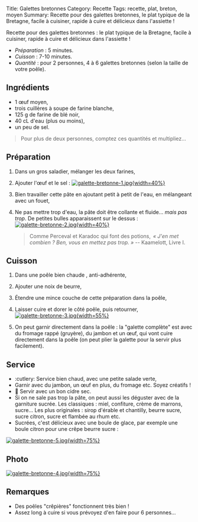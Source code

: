 Title: Galettes bretonnes
Category: Recette
Tags: recette, plat, breton, moyen
Summary: Recette pour des galettes bretonnes, le plat typique de la Bretagne, facile à cuisiner, rapide à cuire et délicieux dans l'assiette !

Recette pour des galettes bretonnes : le plat typique de la Bretagne, facile à cuisiner, rapide à cuire et délicieux dans l'assiette !

- *Préparation* : 5 minutes.
- *Cuisson* : 7-10 minutes.
- *Quantité* : pour 2 personnes, 4 à 6 galettes bretonnes (selon la taille de votre poêle).

## Ingrédients
- 1 œuf moyen,
- trois cuillères à soupe de farine blanche,
- 125 g de farine de blé noir,
- 40 cL d'eau (plus ou moins),
- un peu de sel.

> Pour plus de deux personnes, comptez ces quantités et multipliez...

## Préparation
1. Dans un gros saladier, mélanger les deux farines,
2. Ajouter l'œuf et le sel :
   [![galette-bretonne-1.jpg]({filename}images/galette-bretonne-1.jpg){width=40%}]({filename}images/galette-bretonne-1.jpg)

3. Bien travailler cette pâte en ajoutant petit à petit de l'eau, en mélangeant avec un fouet,
4. Ne pas mettre trop d'eau, la pâte doit être collante et fluide... *mais pas trop*. De petites bulles apparaissent sur le dessus :
   [![galette-bretonne-2.jpg]({filename}images/galette-bretonne-2.jpg){width=40%}]({filename}images/galette-bretonne-2.jpg)
   > Comme Perceval et Karadoc qui font des potions,  *« J'en met combien ? Ben, vous en mettez pas trop. »* -- Kaamelott, Livre I.

## Cuisson
1. Dans une poêle bien chaude <i class="fa fa-thermometer-full" aria-hidden="true"></i>, anti-adhérente,
2. Ajouter une noix de beurre,
3. Étendre une mince couche de cette préparation dans la poêle,
4. Laisser cuire et dorer le côté poêle, puis retourner,
   [![galette-bretonne-3.jpg]({filename}images/galette-bretonne-3.jpg){width=55%}]({filename}images/galette-bretonne-3.jpg)

5. On peut garnir directement dans la poêle : la "galette complète" est avec du fromage rappé (gruyère), du jambon et un œuf, qui vont cuire directement dans la poêle (on peut plier la galette pour la servir plus facilement).

## Service
- :cutlery: Service bien chaud, avec une petite salade verte,
- Garnir avec du jambon, un œuf en plus, du fromage etc. Soyez créatifs !
- :wine_glass: Servir avec un bon cidre sec.
- Si on ne sale pas trop la pâte, on peut aussi les déguster avec de la garniture sucrée. Les classiques : miel, confiture, crème de marrons, sucre... Les plus originales : sirop d'érable et chantilly, beurre sucre, sucre citron, sucre et flambée au rhum etc.
- Sucrées, c'est délicieux avec une boule de glace, par exemple une boule citron pour une crêpe beurre sucre :

[![galette-bretonne-5.jpg]({filename}images/galette-bretonne-5.jpg){width=75%}]({filename}images/galette-bretonne-5.jpg)

## Photo
[![galette-bretonne-4.jpg]({filename}images/galette-bretonne-4.jpg){width=75%}]({filename}images/galette-bretonne-4.jpg)

## Remarques
- Des poêles "crêpières" fonctionnent très bien !
- Assez long à cuire si vous prévoyez d'en faire pour 6 personnes...
